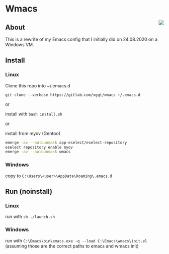 # Wmacs

<a href=https://alphapapa.github.io/dont-tread-on-emacs/>
   <img src="https://alphapapa.github.io/dont-tread-on-emacs/dont-tread-on-emacs-150.png" align="right">
</a>


## About

This is a rewrite of my Emacs config that I initially did on 24.08.2020 on a Windows VM.


## Install

### Linux

Clone this repo into ~/.emacs.d

`git clone --verbose https://gitlab.com/xgqt/wmacs ~/.emacs.d`

or

install with `bash install.sh`

or

install from myov (Gentoo)

```bash
emerge -av --autounmask app-eselect/eselect-repository
eselect repository enable myov
emerge -av --autounmask wmacs
```

### Windows

copy to `C:\Users\<user>\AppData\Roaming\.emacs.d`


## Run (noinstall)

### Linux

run with `sh ./launch.sh`

### Windows

run with `C:\Emacs\bin\emacs.exe -q --load C:\Emacs\wmacs\init.el `
(assuming those are the correct paths to emacs and wmacs init)
